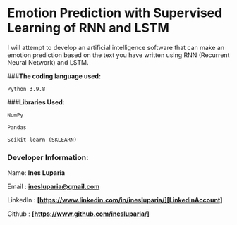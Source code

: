 # **Emotion Prediction with Supervised Learning of RNN and LSTM**
I will attempt to develop an artificial intelligence software that can make an emotion prediction based on the text you have written using RNN (Recurrent Neural Network) and LSTM.

###**The coding language used:**

`Python 3.9.8`

###**Libraries Used:**

`NumPy`

`Pandas`

`Scikit-learn (SKLEARN)`


### **Developer Information:**

Name: **Ines Luparia**

Email : **inesluparia@gmail.com**

LinkedIn : **[https://www.linkedin.com/in/inesluparia/][LinkedinAccount]**

Github : **[https://www.github.com/inesluparia/]**



